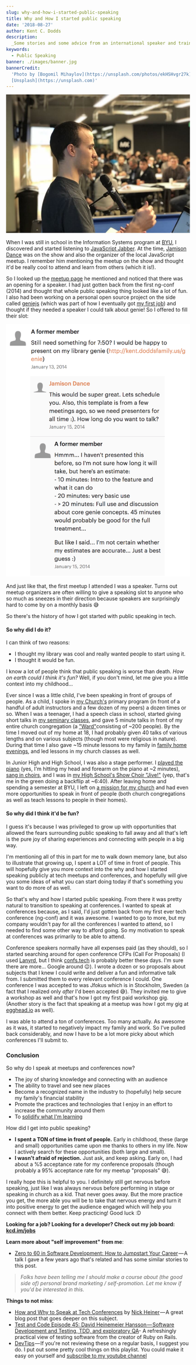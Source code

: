 ```yaml
---
slug: why-and-how-i-started-public-speaking
title: Why and How I started public speaking
date: '2018-08-27'
author: Kent C. Dodds
description:
  _Some stories and some advice from an international speaker and trainer_
keywords:
  - Public Speaking
banner: ./images/banner.jpg
bannerCredit:
  'Photo by [Bogomil Mihaylov](https://unsplash.com/photos/ekHSHvgr27k) on
  [Unsplash](https://unsplash.com)'
---
```


![Kent C. Dodds in front of an audience at a meetup](./images/0.jpg)

When I was still in school in the Information Systems program at
[BYU](https://www.byu.edu/), I discovered and started listening to
[JavaScript Jabber](https://devchat.tv/js-jabber/). At the time,
[Jamison Dance](https://twitter.com/jergason) was on the show and also the
organizer of the local JavaScript meetup. I remember him mentioning the meetup
on the show and thought it'd be really cool to attend and learn from others
(which it is!).

So I looked up the
[meetup page](https://www.meetup.com/UtahJS-Orem-Meetup/events/156148202/) he
mentioned and noticed that there was an opening for a speaker. I had just gotten
back from the first ng-conf (2014) and thought that whole public speaking thing
looked like a lot of fun. I also had been working on a personal open source
project on the side called [geniejs](https://github.com/kentcdodds/genie) (which
was part of how I eventually got
[my first job](https://github.com/kentcdodds/ama/issues/1)) and thought if they
needed a speaker I could talk about genie! So I offered to fill their slot:

![a comment thread showing a request to speak at a meetup](./images/1.png)

And just like that, the first meetup I attended I was a speaker. Turns out
meetup organizers are often willing to give a speaking slot to anyone who so
much as sneezes in their direction because speakers are surprisingly hard to
come by on a monthly basis 😅

So there's the history of how I got started with public speaking in tech.

#### **So why did I do it?**

I can think of two reasons:

- I thought my library was cool and really wanted people to start using it.
- I thought it would be fun.

I know a lot of people think that public speaking is worse than death. _How on
earth could I think it's fun?_ Well, if you don't mind, let me give you a little
context into my childhood...

Ever since I was a little child, I've been speaking in front of groups of
people. As a child, I spoke in [my Church's](https://www.mormon.org/) primary
program (in front of a handful of adult instructors and a few dozen of my peers)
a dozen times or so. When I was a teenager, I had a speech class in school,
started giving short talks in
[my seminary classes](https://www.mormonnewsroom.org/topic/seminary), and gave 5
minute talks in front of my entire church congregation (a
["Ward"](https://www.mormonnewsroom.org/article/ward)consisting of ~200 people).
By the time I moved out of my home at 18, I had probably given 40 talks of
various lengths and on various subjects (though most were religious in nature).
During that time I also gave ~15 minute lessons to my family in
[family home evenings](https://www.lds.org/topics/family-home-evening/purpose),
and led lessons in my church classes as well.

In Junior High and High School, I was also a stage performer. I
[played the piano](https://www.youtube.com/watch?v=agdbnzQlMFE) (yes, I'm
hitting my head and forearm on the piano at ~2 minutes),
[sang in choirs](https://www.youtube.com/watch?v=F5_QmWwIF3c), and I was in
[my High School's Show Choir "Jive!"](https://www.youtube.com/watch?v=5_sRK8UUc3k)
(yep, that's me in the green doing a backflip at ~6:40). After leaving home and
spending a semester at BYU, I left on
[a mission for my church](https://www.mormonnewsroom.org/topic/missionary-program)
and had even more opportunities to speak in front of people (both church
congregations as well as teach lessons to people in their homes).

#### **So why did I think it'd be fun?**

I guess it's because I was privileged to grow up with opportunities that allowed
the fears surrounding public speaking to fall away and all that's left is the
pure joy of sharing experiences and connecting with people in a big way.

I'm mentioning all of this in part for me to walk down memory lane, but also to
illustrate that growing up, I spent a LOT of time in front of people. This will
hopefully give you more context into the why and how I started speaking publicly
at tech meetups and conferences, and hopefully will give you some ideas of what
you can start doing today if that's something you want to do more of as well.

So that's why and how I started public speaking. From there it was pretty
natural to transition to speaking at conferences. I wanted to speak at
conferences because, as I said, I'd just gotten back from my first ever tech
conference (ng-conf) and it was awesome. I wanted to go to more, but my company
wouldn't pay for all the conferences I wanted to attend, so I needed to find
some other way to afford going. So my motivation to speak at conferences was
primarily to be able to attend.

Conference speakers normally have all expenses paid (as they should), so I
started searching around for open conference CFPs (Call For Proposals) (I used
[Lanyrd](https://twitter.com/lanyrd), but I think
[confs.tech](https://confs.tech/) is probably better these days. I'm sure there
are more... Google around 😉). I wrote a dozen or so proposals about subjects
that I knew I could write and deliver a fun and informative talk from. I
submitted them to every relevant conference I could. One conference I was
accepted to was Jfokus which is in Stockholm, Sweden (a fact that I realized
only _after_ I'd been accepted 😅). They invited me to give a workshop as well
and that's how I got my first paid workshop gig. (Another story is the fact that
speaking at a meetup was how I got my gig at [egghead.io](http://egghead.io/) as
well).

I was able to attend a ton of conferences. Too many actually. As awesome as it
was, it started to negatively impact my family and work. So I've pulled back
considerably, and now I have to be a lot more picky about which conferences I'll
submit to.

### Conclusion

So why do I speak at meetups and conferences now?

- The joy of sharing knowledge and connecting with an audience
- The ability to travel and see new places
- Become a recognized name in the industry to (hopefully) help secure my
  family's financial stability
- Promote the practices and technologies that I enjoy in an effort to increase
  the community around them
- To
  [solidify what I'm learning](https://blog.kentcdodds.com/solidifying-what-you-learn-6650258c84be)

How did I get into public speaking?

- **I spent a TON of time in front of people.** Early in childhood, these (large
  and small) opportunities came upon me thanks to others in my life. Now I
  actively search for these opportunities (both large and small).
- **I wasn't afraid of rejection.** Just ask, and keep asking. Early on, I had
  about a %5 acceptance rate for my conference proposals (though probably a 95%
  acceptance rate for my meetup "proposals" 😅).

I really hope this is helpful to you. I definitely still get nervous before
speaking, just like I was always nervous before performing in stage or speaking
in church as a kid. That never goes away. But the more practice you get, the
more able you will be to take that nervous energy and turn it into positive
energy to get the audience engaged which will help you connect with them better.
Keep practicing! Good luck :D

**Looking for a job? Looking for a developer? Check out my job board:**
[**kcd.im/jobs**](http://kcd.im/jobs)

**Learn more about "self improvement" from me**:

- [Zero to 60 in Software Development: How to Jumpstart Your Career](https://www.youtube.com/watch?v=-qPh6I2hfjw&list=PLV5CVI1eNcJgNqzNwcs4UKrlJdhfDjshf) — A
  talk I gave a few years ago that's related and has some similar stories to
  this post.

> _Folks have been telling me I should make a course about (the good side of)
> personal brand marketing / self-promotion. Let me know if you'd be interested
> in this._

**Things to not miss**:

- [How and Why to Speak at Tech Conferences](https://hackernoon.com/how-and-why-to-speak-at-tech-conferences-1d50a3f548e0)
  by [Nick Heiner](https://twitter.com/nickheiner) — A great blog post that goes
  deeper on this subject.
- [Test and Code Episode 45: David Heinemeier Hansson — Software Development and Testing, TDD, and exploratory QA](http://testandcode.com/45)-
  A refreshingly practical view of testing software from the creator of Ruby on
  Rails.
- [DevTips](http://kcd.im/devtips) — If you're not reviewing these on a regular
  basis, I suggest you do. I put out some pretty cool things on this playlist.
  You could make it easy on yourself and
  [subscribe to my youtube channel](http://kcd.im/youtube)
